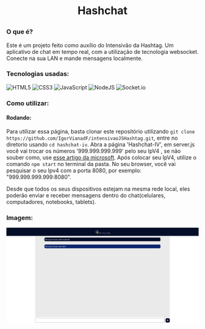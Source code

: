 # <p align='center'>Hashchat</p>

### O que é?

<p>Este é um projeto feito como auxílio do Intensivão da Hashtag. Um aplicativo de chat em tempo real, com a utilização de tecnologia websocket. Conecte na sua LAN e mande mensagens localmente.

### Tecnologias usadas:
![HTML5](https://img.shields.io/badge/html5-%23E34F26.svg?style=for-the-badge&logo=html5&logoColor=white)
![CSS3](https://img.shields.io/badge/css3-%231572B6.svg?style=for-the-badge&logo=css3&logoColor=white)
![JavaScript](https://img.shields.io/badge/javascript-%23323330.svg?style=for-the-badge&logo=javascript&logoColor=%23F7DF1E)
![NodeJS](https://img.shields.io/badge/node.js-6DA55F?style=for-the-badge&logo=node.js&logoColor=white)
![Socket.io](https://img.shields.io/badge/Socket.io-black?style=for-the-badge&logo=socket.io&badgeColor=010101)

### Como utilizar:

#### Rodando:
Para utilizar essa página, basta clonar este repositório utilizando `git clone https://github.com/IgorVianadF/intensivaoJSHashtag.git`, entre no diretorio usando `cd hashchat-iv`. Abra a página 'Hashchat-IV', em server.js você vai trocar os números '999.999.999.999' pelo seu IpV4 , se não souber como, use [esse artigo da microsoft](https://support.microsoft.com/pt-br/windows/encontre-seu-endereço-ip-no-windows-f21a9bbc-c582-55cd-35e0-73431160a1b9). Após colocar seu IpV4, utilize o comando `npm start` no terminal da pasta. No seu browser, você vai pesquisar o seu Ipv4 com a porta 8080, por exemplo: "999.999.999.999:8080".

Desde que todos os seus dispositivos estejam na mesma rede local, eles poderão enviar e receber mensagens dentro do chat(celulares, computadores, notebooks, tablets).

### Imagem:

![image](./public/assets/imagem.png)